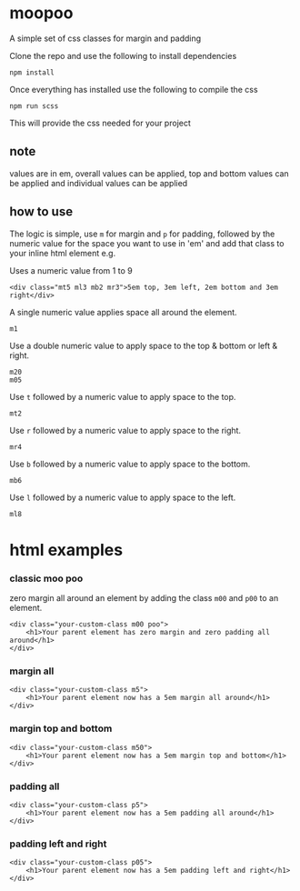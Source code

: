 # moopoo
A simple set of css classes for margin and padding

Clone the repo and use the following to install dependencies  

    npm install

Once everything has installed use the following to compile the css  

    npm run scss

This will provide the css needed for your project

## note
values are in em, overall values can be applied, top and bottom values can be applied and individual values can be applied

## how to use
The logic is simple, use `m` for margin and `p` for padding, followed by the numeric value for the space you want to use in 'em' and add that class to your inline html element e.g. 

Uses a numeric value from 1 to 9

    <div class="mt5 ml3 mb2 mr3">5em top, 3em left, 2em bottom and 3em right</div>

A single numeric value applies space all around the element.  

    m1
    
Use a double numeric value to apply space to the top & bottom or left & right. 

    m20
    m05

Use `t` followed by a numeric value to apply space to the top.

    mt2
    
Use `r` followed by a numeric value to apply space to the right.

    mr4

Use `b` followed by a numeric value to apply space to the bottom.

    mb6
    
Use `l` followed by a numeric value to apply space to the left.

    ml8
    
# html examples
    
### classic moo poo
zero margin all around an element by adding the class `m00` and `p00` to an element.

    <div class="your-custom-class m00 poo">
        <h1>Your parent element has zero margin and zero padding all around</h1>
    </div>
      
### margin all

    <div class="your-custom-class m5">
        <h1>Your parent element now has a 5em margin all around</h1>
    </div>
    
### margin top and bottom

    <div class="your-custom-class m50">
        <h1>Your parent element now has a 5em margin top and bottom</h1>
    </div>
    
### padding all

    <div class="your-custom-class p5">
        <h1>Your parent element now has a 5em padding all around</h1>
    </div>
    
### padding left and right

    <div class="your-custom-class p05">
        <h1>Your parent element now has a 5em padding left and right</h1>
    </div>
    

